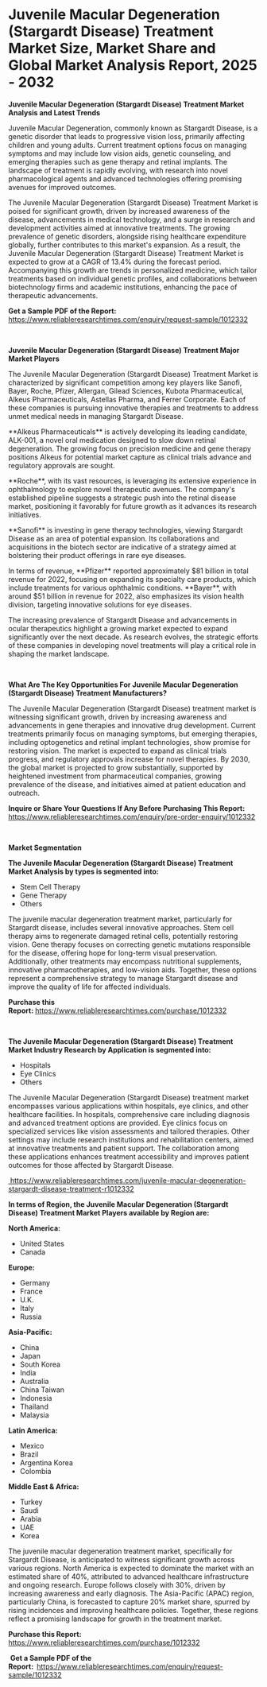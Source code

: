 <p><h1>Juvenile Macular Degeneration (Stargardt Disease) Treatment Market Size, Market Share and Global Market Analysis Report, 2025 - 2032</h1></p><p><strong>Juvenile Macular Degeneration (Stargardt Disease) Treatment Market Analysis and Latest Trends</strong></p>
<p><p>Juvenile Macular Degeneration, commonly known as Stargardt Disease, is a genetic disorder that leads to progressive vision loss, primarily affecting children and young adults. Current treatment options focus on managing symptoms and may include low vision aids, genetic counseling, and emerging therapies such as gene therapy and retinal implants. The landscape of treatment is rapidly evolving, with research into novel pharmacological agents and advanced technologies offering promising avenues for improved outcomes. </p><p>The Juvenile Macular Degeneration (Stargardt Disease) Treatment Market is poised for significant growth, driven by increased awareness of the disease, advancements in medical technology, and a surge in research and development activities aimed at innovative treatments. The growing prevalence of genetic disorders, alongside rising healthcare expenditure globally, further contributes to this market's expansion. As a result, the Juvenile Macular Degeneration (Stargardt Disease) Treatment Market is expected to grow at a CAGR of 13.4% during the forecast period. Accompanying this growth are trends in personalized medicine, which tailor treatments based on individual genetic profiles, and collaborations between biotechnology firms and academic institutions, enhancing the pace of therapeutic advancements.</p></p>
<p><strong>Get a Sample PDF of the Report:&nbsp;</strong> <a href="https://www.reliableresearchtimes.com/enquiry/request-sample/1012332?utm_campaign=3110&utm_medium=2&utm_source=Github&utm_content=ia&utm_term=13042025&utm_id=juvenile-macular-degeneration-stargardt-disease-treatment">https://www.reliableresearchtimes.com/enquiry/request-sample/1012332</a></p>
<p>&nbsp;</p>
<p><strong>Juvenile Macular Degeneration (Stargardt Disease) Treatment Major Market Players</strong></p>
<p><p>The Juvenile Macular Degeneration (Stargardt Disease) Treatment Market is characterized by significant competition among key players like Sanofi, Bayer, Roche, Pfizer, Allergan, Gilead Sciences, Kubota Pharmaceutical, Alkeus Pharmaceuticals, Astellas Pharma, and Ferrer Corporate. Each of these companies is pursuing innovative therapies and treatments to address unmet medical needs in managing Stargardt Disease.</p><p>**Alkeus Pharmaceuticals** is actively developing its leading candidate, ALK-001, a novel oral medication designed to slow down retinal degeneration. The growing focus on precision medicine and gene therapy positions Alkeus for potential market capture as clinical trials advance and regulatory approvals are sought.</p><p>**Roche**, with its vast resources, is leveraging its extensive experience in ophthalmology to explore novel therapeutic avenues. The company's established pipeline suggests a strategic push into the retinal disease market, positioning it favorably for future growth as it advances its research initiatives.</p><p>**Sanofi** is investing in gene therapy technologies, viewing Stargardt Disease as an area of potential expansion. Its collaborations and acquisitions in the biotech sector are indicative of a strategy aimed at bolstering their product offerings in rare eye diseases.</p><p>In terms of revenue, **Pfizer** reported approximately $81 billion in total revenue for 2022, focusing on expanding its specialty care products, which include treatments for various ophthalmic conditions. **Bayer**, with around $51 billion in revenue for 2022, also emphasizes its vision health division, targeting innovative solutions for eye diseases.</p><p>The increasing prevalence of Stargardt Disease and advancements in ocular therapeutics highlight a growing market expected to expand significantly over the next decade. As research evolves, the strategic efforts of these companies in developing novel treatments will play a critical role in shaping the market landscape.</p></p>
<p>&nbsp;</p>
<p><strong>What Are The Key Opportunities For Juvenile Macular Degeneration (Stargardt Disease) Treatment Manufacturers?</strong></p>
<p><p>The Juvenile Macular Degeneration (Stargardt Disease) treatment market is witnessing significant growth, driven by increasing awareness and advancements in gene therapies and innovative drug development. Current treatments primarily focus on managing symptoms, but emerging therapies, including optogenetics and retinal implant technologies, show promise for restoring vision. The market is expected to expand as clinical trials progress, and regulatory approvals increase for novel therapies. By 2030, the global market is projected to grow substantially, supported by heightened investment from pharmaceutical companies, growing prevalence of the disease, and initiatives aimed at patient education and outreach.</p></p>
<p><strong>Inquire or Share Your Questions If Any Before Purchasing This Report:</strong> <a href="https://www.reliableresearchtimes.com/enquiry/pre-order-enquiry/1012332?utm_campaign=3110&utm_medium=2&utm_source=Github&utm_content=ia&utm_term=13042025&utm_id=juvenile-macular-degeneration-stargardt-disease-treatment">https://www.reliableresearchtimes.com/enquiry/pre-order-enquiry/1012332</a></p>
<p>&nbsp;</p>
<p><strong>Market Segmentation</strong></p>
<p><strong>The Juvenile Macular Degeneration (Stargardt Disease) Treatment Market Analysis by types is segmented into:</strong></p>
<p><ul><li>Stem Cell Therapy</li><li>Gene Therapy</li><li>Others</li></ul></p>
<p><p>The juvenile macular degeneration treatment market, particularly for Stargardt disease, includes several innovative approaches. Stem cell therapy aims to regenerate damaged retinal cells, potentially restoring vision. Gene therapy focuses on correcting genetic mutations responsible for the disease, offering hope for long-term visual preservation. Additionally, other treatments may encompass nutritional supplements, innovative pharmacotherapies, and low-vision aids. Together, these options represent a comprehensive strategy to manage Stargardt disease and improve the quality of life for affected individuals.</p></p>
<p><strong>Purchase this Report:&nbsp;</strong><a href="https://www.reliableresearchtimes.com/purchase/1012332?utm_campaign=3110&utm_medium=2&utm_source=Github&utm_content=ia&utm_term=13042025&utm_id=juvenile-macular-degeneration-stargardt-disease-treatment">https://www.reliableresearchtimes.com/purchase/1012332</a></p>
<p>&nbsp;</p>
<p><strong>The Juvenile Macular Degeneration (Stargardt Disease) Treatment Market Industry Research by Application is segmented into:</strong></p>
<p><ul><li>Hospitals</li><li>Eye Clinics</li><li>Others</li></ul></p>
<p><p>The Juvenile Macular Degeneration (Stargardt Disease) treatment market encompasses various applications within hospitals, eye clinics, and other healthcare facilities. In hospitals, comprehensive care including diagnosis and advanced treatment options are provided. Eye clinics focus on specialized services like vision assessments and tailored therapies. Other settings may include research institutions and rehabilitation centers, aimed at innovative treatments and patient support. The collaboration among these applications enhances treatment accessibility and improves patient outcomes for those affected by Stargardt Disease.</p></p>
<p><a href="https://www.reliableresearchtimes.com/juvenile-macular-degeneration-stargardt-disease-treatment-r1012332?utm_campaign=3110&utm_medium=2&utm_source=Github&utm_content=ia&utm_term=13042025&utm_id=juvenile-macular-degeneration-stargardt-disease-treatment">&nbsp;https://www.reliableresearchtimes.com/juvenile-macular-degeneration-stargardt-disease-treatment-r1012332</a></p>
<p><strong>In terms of Region, the Juvenile Macular Degeneration (Stargardt Disease) Treatment Market Players available by Region are:</strong></p>
<p>
    <p> <strong> North America: </strong>
        <ul>
            <li>United States</li>
            <li>Canada</li>
        </ul>
        </p> 
    <p> <strong> Europe: </strong>
        <ul>
            <li>Germany</li>
            <li>France</li>
            <li>U.K.</li>
            <li>Italy</li>
            <li>Russia</li>
        </ul>
        </p> 
    <p> <strong> Asia-Pacific: </strong>
        <ul>
            <li>China</li>
            <li>Japan</li>
            <li>South Korea</li>
            <li>India</li>
            <li>Australia</li>
            <li>China Taiwan</li>
            <li>Indonesia</li>
            <li>Thailand</li>
            <li>Malaysia</li>
        </ul>
        </p> 
    <p> <strong> Latin America: </strong>
        <ul>
            <li>Mexico</li>
            <li>Brazil</li>
            <li>Argentina Korea</li>
            <li>Colombia</li>
        </ul>
        </p> 
    <p> <strong> Middle East & Africa: </strong>
        <ul>
            <li>Turkey</li>
            <li>Saudi</li>
            <li>Arabia</li>
            <li>UAE</li>
            <li>Korea</li>
        </ul>
    </p>
    </p>
<p><p>The juvenile macular degeneration treatment market, specifically for Stargardt Disease, is anticipated to witness significant growth across various regions. North America is expected to dominate the market with an estimated share of 40%, attributed to advanced healthcare infrastructure and ongoing research. Europe follows closely with 30%, driven by increasing awareness and early diagnosis. The Asia-Pacific (APAC) region, particularly China, is forecasted to capture 20% market share, spurred by rising incidences and improving healthcare policies. Together, these regions reflect a promising landscape for growth in the treatment market.</p></p>
<p><strong>Purchase this Report: </strong><a href="https://www.reliableresearchtimes.com/purchase/1012332?utm_campaign=3110&utm_medium=2&utm_source=Github&utm_content=ia&utm_term=13042025&utm_id=juvenile-macular-degeneration-stargardt-disease-treatment">https://www.reliableresearchtimes.com/purchase/1012332</a></p>
<p>&nbsp;<strong>Get a Sample PDF of the Report:&nbsp;&nbsp;</strong><a href="https://www.reliableresearchtimes.com/enquiry/request-sample/1012332?utm_campaign=3110&utm_medium=2&utm_source=Github&utm_content=ia&utm_term=13042025&utm_id=juvenile-macular-degeneration-stargardt-disease-treatment">https://www.reliableresearchtimes.com/enquiry/request-sample/1012332</a></p>
<p><strong></strong></p>
<p><p></p><p></p><p></p></p>